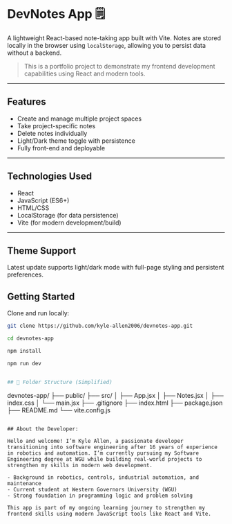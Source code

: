 # DevNotes App 🗒️

A lightweight React-based note-taking app built with Vite. Notes are stored locally in the browser using `localStorage`, allowing you to persist data without a backend.

> This is a portfolio project to demonstrate my frontend development capabilities using React and modern tools.

---

## Features

- Create and manage multiple project spaces
- Take project-specific notes
- Delete notes individually
- Light/Dark theme toggle with persistence
- Fully front-end and deployable

---

## Technologies Used

- React
- JavaScript (ES6+)
- HTML/CSS
- LocalStorage (for data persistence)
- Vite (for modern development/build)

---

## Theme Support
Latest update supports light/dark mode with full-page styling and persistent preferences.

## Getting Started

Clone and run locally:

```bash
git clone https://github.com/kyle-allen2006/devnotes-app.git

cd devnotes-app

npm install

npm run dev


## 📁 Folder Structure (Simplified)
```
devnotes-app/
├── public/
├── src/
│   ├── App.jsx
│   ├── Notes.jsx
│   ├── index.css
│   └── main.jsx
├── .gitignore
├── index.html
├── package.json
├── README.md
└── vite.config.js
```

## About the Developer:

Hello and welcome! I’m Kyle Allen, a passionate developer transitioning into software engineering after 16 years of experience in robotics and automation. I’m currently pursuing my Software Engineering degree at WGU while building real-world projects to strengthen my skills in modern web development.

- Background in robotics, controls, industrial automation, and maintenance  
- Current student at Western Governors University (WGU)  
- Strong foundation in programming logic and problem solving  

This app is part of my ongoing learning journey to strengthen my frontend skills using modern JavaScript tools like React and Vite.
